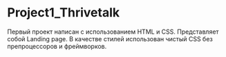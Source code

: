 # Project1_Thrivetalk
Первый проект написан с использованием HTML и CSS. Представляет собой Landing page. 
В качестве стилей использован чистый CSS без препроцессоров и фреймворков.
